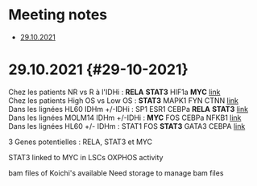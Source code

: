# Meeting notes

* [29.10.2021](#29-10-2021)


# 29.10.2021 {#29-10-2021}

Chez les patients NR vs R à l'IDHi : **RELA** **STAT3** HIF1a **MYC** [link](https://alexishucteau.github.io/PhD_project/Analysis/Patients_samples_Koichi_and_Verhaak_analysis#NR_vs_R)  
Chez les patients High OS vs Low OS : **STAT3** MAPK1 FYN CTNN [link](https://alexishucteau.github.io/PhD_project/Analysis/Patients_samples_Koichi_and_Verhaak_analysis#High_OS_vs_Low_OS10)  
Dans les lignées HL60 IDHm +/-IDHi : SP1 ESR1 CEBPa **RELA** **STAT3** [link](https://alexishucteau.github.io/PhD_project/Analysis/HL60_MOLM14_RNAseq_analysis#HL60_+-_IDHi)  
Dans les lignées MOLM14 IDHm +/-IDHi : **MYC** FOS CEBPa NFKB1 [link](https://alexishucteau.github.io/PhD_project/Analysis/HL60_MOLM14_RNAseq_analysis#MOLM14_+-_IDHi)  
Dans les lignées HL60 +/- IDHm : STAT1 FOS **STAT3** GATA3 CEBPA [link](https://alexishucteau.github.io/PhD_project/Analysis/HL60_MOLM14_RNAseq_analysis#HL60_+-_IDHm)   

3 Genes potentielles : RELA, STAT3 et MYC

STAT3 linked to MYC in LSCs OXPHOS activity

bam files of Koichi's available
Need storage to manage bam files

